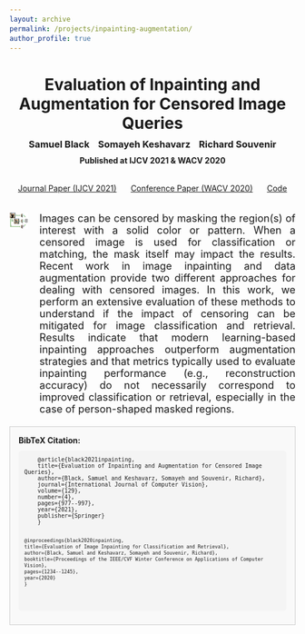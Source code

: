 ```yaml
---
layout: archive
permalink: /projects/inpainting-augmentation/
author_profile: true
---
```


<div style="text-align: center; margin-top: 20px;">
  <h1 style="margin-bottom: 10px;">Evaluation of Inpainting and Augmentation for Censored Image Queries</h1>
</div>

<div style="text-align: center;">
  <div style="display: flex; justify-content: center; margin: 0;">
    <ul style="list-style: none; padding: 0; display: flex; gap: 15px; justify-content: center; margin: 0;">
      <li><h3 style="margin: 0;">Samuel Black</h3></li>
      <li><h3 style="margin: 0;">Somayeh Keshavarz</h3></li>
      <li><h3 style="margin: 0;">Richard Souvenir</h3></li>
    </ul>
  </div>
  <h4 style="margin-top: 10px;">Published at IJCV 2021 & WACV 2020</h4>
</div>

<div style="display: flex; justify-content: center; margin-top: 10px;">
  <ul style="list-style: none; padding: 0; display: flex; gap: 25px; justify-content: center;">
    <li><a href="https://link.springer.com/article/10.1007/s11263-020-01403-1" target="_blank">Journal Paper (IJCV 2021)</a></li>
    <li><a href="https://openaccess.thecvf.com/content_WACV_2020/papers/Black_Evaluation_of_Image_Inpainting_for_Classification_and_Retrieval_WACV_2020_paper.pdf" target="_blank">Conference Paper (WACV 2020)</a></li>
    <li><a href="https://github.com/sblack15/CensoredImageQueries" target="_blank">Code</a></li>
  </ul>
</div>

<div style="display: flex; justify-content: center; align-items: flex-start; gap: 20px; margin-top: 20px;">
  <div>
    <img src="/research/images/inpainting.png" alt="IJCV teaser" width="500"/>
  </div>
  <div style="font-size: 18px; max-width: 600px; text-align: justify;">
    Images can be censored by masking the region(s) of interest with a solid color or pattern. When a censored image is used for classification or matching, the mask itself may impact the results. Recent work in image inpainting and data augmentation provide two different approaches for dealing with censored images. In this work, we perform an extensive evaluation of these methods to understand if the impact of censoring can be mitigated for image classification and retrieval. Results indicate that modern learning-based inpainting approaches outperform augmentation strategies and that metrics typically used to evaluate inpainting performance (e.g., reconstruction accuracy) do not necessarily correspond to improved classification or retrieval, especially in the case of person-shaped masked regions.
  </div>
</div>

<div style="border: 1px solid #ccc; padding: 15px; margin-top: 20px; background-color: #f9f9f9;">
  <strong>BibTeX Citation:</strong>
  <pre style="font-family: monospace; white-space: pre-wrap; background: #f4f4f4; padding: 10px; border-radius: 5px; font-size: 0.7em;">
    @article{black2021inpainting,
    title={Evaluation of Inpainting and Augmentation for Censored Image Queries},
    author={Black, Samuel and Keshavarz, Somayeh and Souvenir, Richard},
    journal={International Journal of Computer Vision},
    volume={129},
    number={4},
    pages={977--997},
    year={2021},
    publisher={Springer}
    }

    @inproceedings{black2020inpainting,
    title={Evaluation of Image Inpainting for Classification and Retrieval},
    author={Black, Samuel and Keshavarz, Somayeh and Souvenir, Richard},
    booktitle={Proceedings of the IEEE/CVF Winter Conference on Applications of Computer Vision},
    pages={1234--1245},
    year={2020}
    }
  </pre>
</div>